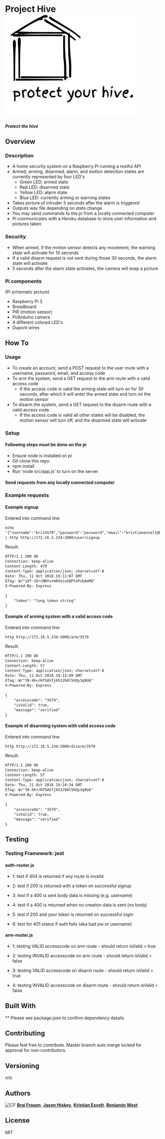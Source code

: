 # Project Hive ![logo](src/lib/assets/project-logos/project-hive-og-house-large-solo.png)
##### Protect the hive

## Overview
### Description
- A home security system on a Raspberry Pi running a restful API
- Armed, arming, disarmed, alarm, and motion detection states are currently represented by four LED's
    - Green LED: armed state
    - Red LED: disarmed state
    - Yellow LED: alarm state
    - Blue LED: currently arming or warning states
- Takes picture of intruder 5 seconds after the alarm is triggered
- Outputs wav file depending on state change
- You may send commands to the pi from a locally connected computer
- Pi communicates with a Heroku database to store user information and pictures taken

### Security
- When armed, if the motion sensor detects any movement, the warning state will activate for 10 seconds
- If a valid disarm request is not sent during those 30 seconds, the alarm state will activate
- 5 seconds after the alarm state activates, the camera will snap a picture

### Pi components
(Pi schematic picture)
- Raspberry Pi 3
- Breadboard
- PIR (motion sensor)
- Pi/Arduino camera
- 4 different colored LED's
- Dupont wires

## How To

### Usage
- To create an account, send a POST request to the user route with a username, password, email, and access code
- To arm the system, send a GET request to the arm route with a valid access code
    - If the access code is valid the arming state will turn on for 30 seconds, after which it will enter the armed state and turn on the motion sensor
- To disarm the system, send a GET request to the disarm route with a valid access code
    - If the access code is valid all other states will be disabled, the motion sensor will turn off, and the disarmed state will activate

### Setup

#### Following steps must be done on the pi

- Ensure node is installed on pi
- Git clone this repo
- npm install
- Run 'node src/app.js' to turn on the server

#### Send requests from any locally connected computer

### Example requests

#### Example signup

Entered into command line:
```
echo '{"username":"kris3579","password":"password","email":"kristianesvelt@hotmail.com","accesscode":"3579"}' | http http://172.16.5.234:3000/user/signup
```
Result:
```
HTTP/1.1 200 OK
Connection: keep-alive
Content-Length: 479
Content-Type: application/json; charset=utf-8
Date: Thu, 11 Oct 2018 19:11:07 GMT
ETag: W/"1df-JOrcMNYu+m0VeiuhQPtoPcbAeM8"
X-Powered-By: Express

{
    "token": "long token string"
}
```

#### Example of arming system with a valid access code

Entered into command line:
```
http http://172.16.5.234:3000/arm/3579
```
Result:
```
HTTP/1.1 200 OK
Connection: keep-alive
Content-Length: 57
Content-Type: application/json; charset=utf-8
Date: Thu, 11 Oct 2018 19:15:49 GMT
ETag: W/"39-Xk+/H75ASfjKS3J94l5hQy3q9UA"
X-Powered-By: Express

{
    "accesscode": "3579",
    "isValid": true,
    "message": "verified"
}
```

#### Example of disarming system with valid access code

Entered into command line:
```
http http://172.16.5.234:3000/disarm/3579
```
Result:
```
HTTP/1.1 200 OK
Connection: keep-alive
Content-Length: 57
Content-Type: application/json; charset=utf-8
Date: Thu, 11 Oct 2018 19:24:34 GMT
ETag: W/"39-Xk+/H75ASfjKS3J94l5hQy3q9UA"
X-Powered-By: Express

{
    "accesscode": "3579",
    "isValid": true,
    "message": "verified"
}
```

## Testing

### Testing Framework: jest

#### auth-router.js

* 1: test if 404 is returned if any route is invalid

* 2: test if 200 is returned with a token on successful signup

* 3: test if a 400 is sent body data is missing (e.g. username)

* 4: test if a 400 is returned when no creation data is sent (no body)

* 5: test if 200 and your token is returned on successful login

* 6: test for 401 status if auth fails (aka bad pw or username)

#### arm-router.js

* 1: testing VALID accesscode on arm route - should return isValid = true

* 2: testing INVALID accesscode on arm route - should return isValid = false

* 3: testing VALID accesscode on disarm route - should return isValid = true

* 4: testing INVALID accesscode on disarm route - should return isValid = false

## Built With

** Please see package.json to confirm dependency details

## Contributing

Please feel free to contribute. Master branch auto merge locked for approval for non-contributors.

## Versioning

*n/a*

## Authors

![CF](http://i.imgur.com/7v5ASc8.png) [**Brai Frauen**](https://github.com/ashabrai), [**Jason Hiskey**](https://github.com/jlhiskey), [**Kristian Esvelt**](https://github.com/kris3579), [**Benjamin West**](https://github.com/bgwest)

## License

MIT
